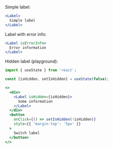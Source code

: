 Simple label:

```jsx
<Label>
  Simple label
</Label>
```

Label with error info:

```jsx
<Label isErrorInfo>
  Error information
</Label>
```

Hidden label (playground):

```jsx
import { useState } from 'react';

const [isHidden, setIsHidden] = useState(false);

<>
  <div>
    <Label isHidden={isHidden}>
      Some information
    </Label>
  </div>
  <button
    onClick={() => setIsHidden(!isHidden)}
    style={{ 'margin-top': '5px' }}
  >
    Switch label
  </button>
</>
```
